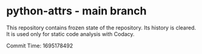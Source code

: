 # python-attrs - main branch

This repository contains frozen state of the repository.
Its history is cleared. It is used only for static code
analysis with Codacy.

Commit Time: 1695178492